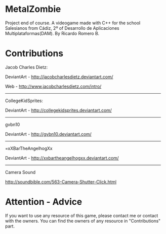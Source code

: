 ﻿MetalZombie
===========

Project end of course. A videogame made with C++ for the school Salesianos from Cádiz, 2º of Desarrollo de Aplicaciones Multiplataformas(DAM). By Ricardo Romero B.

Contributions
===========

Jacob Charles Dietz:

DeviantArt - http://jacobcharlesdietz.deviantart.com/

Web - http://www.jacobcharlesdietz.com/intro/

---------------

CollegeKidSprites:

DeviantArt - http://collegekidsprites.deviantart.com/

---------------

gvbn10

DeviantArt - http://gvbn10.deviantart.com/

---------------

=xXBarTheAngelhogXx

DeviantArt - http://xxbartheangelhogxx.deviantart.com/

--------------
Camera Sound

http://soundbible.com/563-Camera-Shutter-Click.html


Attention - Advice
===========

If you want to use any resource of this game, please contact me or contact with the owners. You can find the owners of any resource in "Contributions" part.